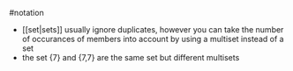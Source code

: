  #notation 
- [[set|sets]] usually ignore duplicates, however you can take the number of occurances of members into account by using a multiset instead of a set
- the set {7} and {7,7} are the same set but different multisets